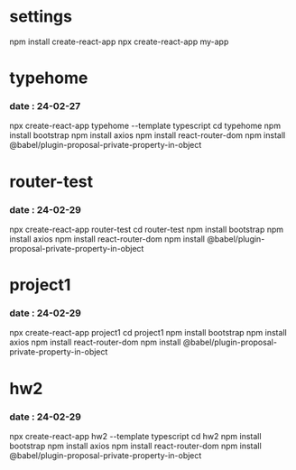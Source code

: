 <h1>settings</h1>
npm install create-react-app
npx create-react-app my-app

<h1>typehome</h1>
<h3>date : 24-02-27</h3>
npx create-react-app typehome --template typescript
cd typehome
npm install bootstrap
npm install axios
npm install react-router-dom
npm install @babel/plugin-proposal-private-property-in-object

<h1>router-test</h1>
<h3>date : 24-02-29</h3>
npx create-react-app router-test
cd router-test
npm install bootstrap
npm install axios
npm install react-router-dom
npm install @babel/plugin-proposal-private-property-in-object

<h1>project1</h1>
<h3>date : 24-02-29</h3>
npx create-react-app project1
cd project1
npm install bootstrap
npm install axios
npm install react-router-dom
npm install @babel/plugin-proposal-private-property-in-object

<h1>hw2</h1>
<h3>date : 24-02-29</h3>
npx create-react-app hw2 --template typescript
cd hw2
npm install bootstrap
npm install axios
npm install react-router-dom
npm install @babel/plugin-proposal-private-property-in-object